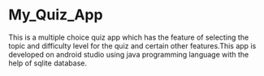 # My_Quiz_App
This is a multiple choice quiz app which has the feature of selecting the topic and difficulty level for the quiz and certain other features.This app is developed on android studio using java programming language with the help of sqlite database.


